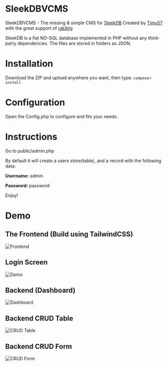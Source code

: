 # SleekDBVCMS
 SleekDBVCMS - The missing & simple CMS for [SleekDB](https://link-url-here.org) Created by [Timu57](https://github.com/Timu57) with the great support of [rakibtg](https://github.com/rakibtg)

 SleekDB is a flat NO-SQL database implemented in PHP without any third-party dependencies. The files are stored in folders as JSON.
 
# Installation

Download the ZIP and upload anywhere you want, then type:
`composer install`

# Configuration

Open the Config.php to configure and fits your needs.

# Instructions

Go to public/admin.php

By default it will create a users store(table), and a record with the following data:

**Username:** admin

**Password:** password

Enjoy!

# Demo

## The Frontend (Build using TailwindCSS)
![Frontend](https://raw.githubusercontent.com/vorja/SleekDBVCMS/main/demo/frontend.PNG)

## Login Screen
![Demo](https://raw.githubusercontent.com/vorja/SleekDBVCMS/main/demo/login.PNG)

## Backend (Dashboard)
![Dashboard](https://raw.githubusercontent.com/vorja/SleekDBVCMS/main/demo/dashboard.PNG)

## Backend CRUD Table
![CRUD Table](https://raw.githubusercontent.com/vorja/SleekDBVCMS/main/demo/table.PNG)

## Backend CRUD Form
![CRUD Form](https://raw.githubusercontent.com/vorja/SleekDBVCMS/main/demo/edit.PNG)

